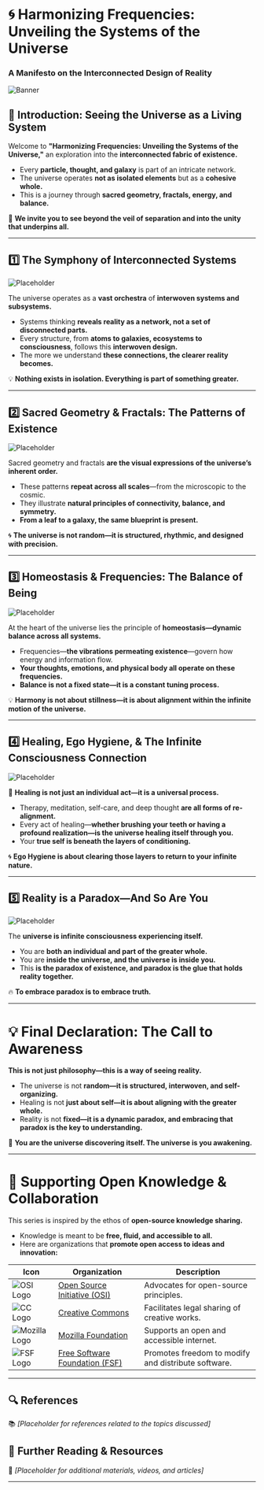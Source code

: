 # 🌀 **Harmonizing Frequencies: Unveiling the Systems of the Universe**  
### **A Manifesto on the Interconnected Design of Reality**  

![Banner](./assets/banner.png)  

## **🔮 Introduction: Seeing the Universe as a Living System**  

Welcome to **"Harmonizing Frequencies: Unveiling the Systems of the Universe,"** an exploration into the **interconnected fabric of existence.**  
- Every **particle, thought, and galaxy** is part of an intricate network.  
- The universe operates **not as isolated elements** but as a **cohesive whole.**  
- This is a journey through **sacred geometry, fractals, energy, and balance.**  

🚀 **We invite you to see beyond the veil of separation and into the unity that underpins all.**  

---

## **1️⃣ The Symphony of Interconnected Systems**  
![Placeholder](./assets/systems_placeholder.png)  

The universe operates as a **vast orchestra** of **interwoven systems and subsystems.**  
- Systems thinking **reveals reality as a network, not a set of disconnected parts.**  
- Every structure, from **atoms to galaxies, ecosystems to consciousness**, follows this **interwoven design.**  
- The more we understand **these connections, the clearer reality becomes.**  

💡 **Nothing exists in isolation. Everything is part of something greater.**  

---

## **2️⃣ Sacred Geometry & Fractals: The Patterns of Existence**  
![Placeholder](./assets/fractals_placeholder.png)  

Sacred geometry and fractals **are the visual expressions of the universe’s inherent order.**  
- These patterns **repeat across all scales**—from the microscopic to the cosmic.  
- They illustrate **natural principles of connectivity, balance, and symmetry.**  
- **From a leaf to a galaxy, the same blueprint is present.**  

🌀 **The universe is not random—it is structured, rhythmic, and designed with precision.**  

---

## **3️⃣ Homeostasis & Frequencies: The Balance of Being**  
![Placeholder](./assets/frequencies_placeholder.png)  

At the heart of the universe lies the principle of **homeostasis—dynamic balance across all systems.**  
- Frequencies—**the vibrations permeating existence**—govern how energy and information flow.  
- **Your thoughts, emotions, and physical body all operate on these frequencies.**  
- **Balance is not a fixed state—it is a constant tuning process.**  

💡 **Harmony is not about stillness—it is about alignment within the infinite motion of the universe.**  

---

## **4️⃣ Healing, Ego Hygiene, & The Infinite Consciousness Connection**  
![Placeholder](./assets/ego_placeholder.png)  

🚀 **Healing is not just an individual act—it is a universal process.**  
- Therapy, meditation, self-care, and deep thought **are all forms of re-alignment.**  
- Every act of healing—**whether brushing your teeth or having a profound realization—is the universe healing itself through you.**  
- Your **true self is beneath the layers of conditioning.**  

🌀 **Ego Hygiene is about clearing those layers to return to your infinite nature.**  

---

## **5️⃣ Reality is a Paradox—And So Are You**  
![Placeholder](./assets/paradox_placeholder.png)  

The **universe is infinite consciousness experiencing itself.**  
- You are **both an individual and part of the greater whole.**  
- You are **inside the universe, and the universe is inside you.**  
- This **is the paradox of existence, and paradox is the glue that holds reality together.**  

🔥 **To embrace paradox is to embrace truth.**  

---

# **💡 Final Declaration: The Call to Awareness**  
**This is not just philosophy—this is a way of seeing reality.**  
- The universe is not **random—it is structured, interwoven, and self-organizing.**  
- Healing is not **just about self—it is about aligning with the greater whole.**  
- Reality is not **fixed—it is a dynamic paradox, and embracing that paradox is the key to understanding.**  

🚀 **You are the universe discovering itself. The universe is you awakening.**  

---

# **📖 Supporting Open Knowledge & Collaboration**  
This series is inspired by the ethos of **open-source knowledge sharing.**  
- Knowledge is meant to be **free, fluid, and accessible to all.**  
- Here are organizations that **promote open access to ideas and innovation:**  

| Icon | Organization | Description |  
|------|--------------|-------------|  
| ![OSI Logo](../../assets/osi_logo.png) | [Open Source Initiative (OSI)](https://opensource.org/) | Advocates for open-source principles. |  
| ![CC Logo](../../assets/cc_logo.png) | [Creative Commons](https://creativecommons.org/) | Facilitates legal sharing of creative works. |  
| ![Mozilla Logo](../../assets/mozilla_logo.png) | [Mozilla Foundation](https://foundation.mozilla.org/) | Supports an open and accessible internet. |  
| ![FSF Logo](../../assets/fsf_logo.png) | [Free Software Foundation (FSF)](https://www.fsf.org/) | Promotes freedom to modify and distribute software. |  

---

## **🔍 References**  
📚 *[Placeholder for references related to the topics discussed]*  

## **📖 Further Reading & Resources**  
🔗 *[Placeholder for additional materials, videos, and articles]*  

---
